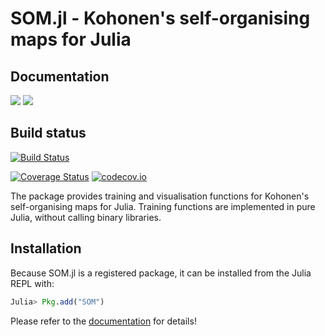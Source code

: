 # SOM.jl - Kohonen's self-organising maps for Julia


## Documentation

[![](https://img.shields.io/badge/docs-stable-blue.svg)](https://LiScI-Lab.github.io/SOM.jl/stable)
[![](https://img.shields.io/badge/docs-latest-blue.svg)](https://LiScI-Lab.github.io/SOM.jl/latest)

## Build status
<!--- [![Build Status](https://travis-ci.org/andreasdominik/SOM.jl.svg?branch=master)](https://travis-ci.org/andreasdominik/SOM.jl) -->
[![Build Status](https://travis-ci.org/LiScI-Lab/SOM.jl.svg?branch=master)](https://travis-ci.org/LiScI-Lab/SOM.jl)


[![Coverage Status](https://coveralls.io/repos/andreasdominik/SOM.jl/badge.svg?branch=master&service=github)](https://coveralls.io/github/andreasdominik/SOM.jl?branch=master)
[![codecov.io](http://codecov.io/github/andreasdominik/SOM.jl/coverage.svg?branch=master)](http://codecov.io/github/andreasdominik/SOM.jl?branch=master)

The package provides training and visualisation functions
for Kohonen's self-organising maps for Julia.
Training functions are implemented in pure Julia, without calling
binary libraries.    

## Installation

Because SOM.jl is a registered package, it can be installed from the Julia REPL with:

````Julia
Julia> Pkg.add("SOM")
````


Please refer to the [documentation](https://andreasdominik.github.io/SOM.jl/stable) for details!
